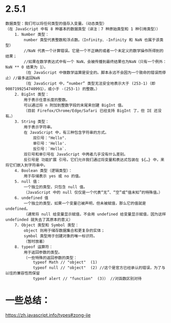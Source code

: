 # 2.5.1
    数据类型：我们可以将任何类型的值存入变量。（动态类型）
    （在 JavaScript 中有 8 种基本的数据类型（译注：7 种原始类型和 1 种引用类型））
        1. Number 类型：
            number 类型代表整数和浮点数。（Infinity、-Infinity 和 NaN 也属于该类型）
            //NaN 代表一个计算错误。它是一个不正确的或者一个未定义的数学操作所得到的结果；
            //如果在数学表达式中有一个 NaN，会被传播到最终结果也为NaN（只有一个例外：NaN ** 0 结果为 1）。
            （在 JavaScript 中做数学运算是安全的。脚本永远不会因为一个致命的错误而停止）//最多返回NaN
            （在 JavaScript 中，“number” 类型无法安全地表示大于 (253-1)（即 9007199254740991），或小于 -(253-1) 的整数。）
        2. BigInt 类型：
            用于表示任意长度的整数。
            可以通过将 n 附加到整数字段的末尾来创建 BigInt 值。
            （目前 Firefox/Chrome/Edge/Safari 已经支持 BigInt 了，但 IE 还没有。）
        3. String 类型：
            用于表示字符串。
            在 JavaScript 中，有三种包含字符串的方式。
                双引号："Hello".
                单引号：'Hello'.
                反引号：`Hello`.
            双引号和单引号在 JavaScript 中两者几乎没有什么差别。
            反引号是 功能扩展 引号。它们允许我们通过将变量和表达式包装在 ${…} 中，来将它们嵌入到字符串中。
        4. Boolean 类型（逻辑类型）：
            用于存储表示 yes 或 no 的值。
        5. null 值：
            一个独立的类型，只包含 null 值。
            （JavaScript 中的 null 仅仅是一个代表“无”、“空”或“值未知”的特殊值。）
        6. undefined 值
            一个独立的类型，如果一个变量已被声明，但未被赋值，那么它的值就是 undefined。
            （通常将 null 给变量显示赋值，不会用 undefined 给变量显示赋值，因为这样 undefinded 就失去了其原本的意义）
        7. Object 类型和 Symbol 类型：
            object 则用于储存数据集合和更复杂的实体；
            symbol 类型用于创建对象的唯一标识符。
            （暂时放着）
        8. typeof 运算符：
            用于返回参数的类型。
            （一些特殊的返回参数的类型：
                typeof Math // "object"  (1)
                typeof null // "object"  (2) //这个是官方已经承认的错误，为了与以往的兼容性而保留
                typeof alert // "function"  (3)） //对函数区别对待
# 一些总结：
https://zh.javascript.info/types#zong-jie
